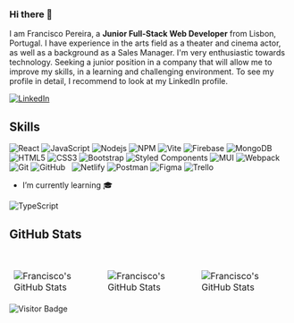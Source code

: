 ### Hi there 👋

I am Francisco Pereira, a **Junior Full-Stack Web Developer** from Lisbon, Portugal. I have experience in the arts field as a theater and cinema actor, as well as a background as a Sales Manager. I'm very enthusiastic towards technology. Seeking a junior position in a company that will allow me to improve my skills, in a learning and challenging environment. To see my profile in detail, I recommend to look at my LinkedIn profile.

[![LinkedIn](https://img.shields.io/badge/linkedin-%230077B5.svg?style=for-the-badge&logo=linkedin&logoColor=white)](https://www.linkedin.com/in/franciscomanuelpereira/)

## Skills

![React](https://img.shields.io/badge/-React-black?style=flat-square&logo=react)
![JavaScript](https://img.shields.io/badge/-JavaScript-black?style=flat-square&logo=javascript)
![Nodejs](https://img.shields.io/badge/-Nodejs-black?style=flat-square&logo=Node.js)
![NPM](https://img.shields.io/badge/NPM-%23CB3837.svg?style=for-the-badge&logo=npm&logoColor=white)
![Vite](https://img.shields.io/badge/vite-%23646CFF.svg?style=for-the-badge&logo=vite&logoColor=white) 
![Firebase](https://img.shields.io/badge/firebase-%23039BE5.svg?style=for-the-badge&logo=firebase)
![MongoDB](https://img.shields.io/badge/-MongoDB-black?style=flat-square&logo=mongodb)
![HTML5](https://img.shields.io/badge/-HTML5-E34F26?style=flat-square&logo=html5&logoColor=white)
![CSS3](https://img.shields.io/badge/-CSS3-1572B6?style=flat-square&logo=css3)
![Bootstrap](https://img.shields.io/badge/-Bootstrap-563D7C?style=flat-square&logo=bootstrap)
![Styled Components](https://img.shields.io/badge/styled--components-DB7093?style=for-the-badge&logo=styled-components&logoColor=white) 
![MUI](https://img.shields.io/badge/-MUI-blue?style=flat-square&logo=MUI)
![Webpack](https://img.shields.io/badge/webpack-%238DD6F9.svg?style=for-the-badge&logo=webpack&logoColor=black) 
![Git](https://img.shields.io/badge/-Git-black?style=flat-square&logo=git)
![GitHub](https://img.shields.io/badge/-GitHub-181717?style=flat-square&logo=github)
![<Cloudinary>](https://img.shields.io/badge/-Cloudinary-2287c9?style=flat-square&logo=cloudinary&logoColor=white)
![<Cyclic>](https://img.shields.io/badge/-Cyclic-2287c9?style=flat-square&logo=cyclic&logoColor=white)
![Netlify](https://img.shields.io/badge/netlify-%23000000.svg?style=for-the-badge&logo=netlify&logoColor=#00C7B7)
![Postman](https://img.shields.io/badge/Postman-FF6C37?style=for-the-badge&logo=postman&logoColor=white)
![Figma](https://img.shields.io/badge/figma-%23F24E1E.svg?style=for-the-badge&logo=figma&logoColor=white)
![Trello](https://img.shields.io/badge/Trello-%23026AA7.svg?style=for-the-badge&logo=Trello&logoColor=white)
  
  
- I’m currently learning 🎓
  
![TypeScript](https://img.shields.io/badge/typescript-%23007ACC.svg?style=for-the-badge&logo=typescript&logoColor=white)

## GitHub Stats

<table align="center" border="0" cellpadding="0" cellspacing="0">
      <thead>
        <tr>
          <td>
            <img
              src="https://github-readme-stats.vercel.app/api?username=FranciscoManuelPereira&count_private=true&show_icons=true&include_all_commits=true&theme=tokyonight&layout=compact"
              alt="Francisco's GitHub Stats"
            />
          </td>
          <td>
            <img
              src="https://streak-stats.demolab.com/?user=FranciscoManuelPereira&theme=tokyonight"
              alt="Francisco's GitHub Stats"
            />
          </td><br>
           <td>
            <img
              src="https://github-readme-stats.vercel.app/api/top-langs/?username=FranciscoManuelPereira&hide=TeX&layout=compact&theme=tokyonight"
              alt="Francisco's GitHub Stats"
            />
          </td>
        </tr>
      </thead>
    </table>

![Visitor Badge](https://visitor-badge.laobi.icu/badge?page_id=FranciscoManuelPereira)
